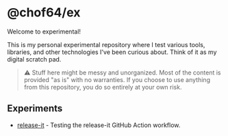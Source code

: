 # @chof64/ex

Welcome to experimental!

This is my personal experimental repository where I test various tools, libraries, and other technologies I've been curious about. Think of it as my digital scratch pad.

> ⚠️ Stuff here might be messy and unorganized. Most of the content is provided "as is" with no warranties. If you choose to use anything from this repository, you do so entirely at your own risk.

## Experiments

- [release-it](/release-it) - Testing the release-it GitHub Action workflow.

